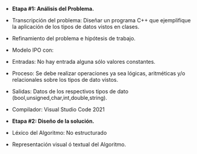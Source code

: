 - __Etapa #1: Análisis del Problema.__
- Transcripción del problema: Diseñar un programa C++ que ejemplifique la aplicación de los tipos de datos
vistos en clases.
- Refinamiento del problema e hipótesis de trabajo.
- Modelo IPO con:
- Entradas: No hay entrada alguna sólo valores constantes.
- Proceso: Se debe realizar operaciones ya sea lógicas, aritméticas y/o relacionales sobre los tipos de dato vistos.
- Salidas: Datos de los respectivos tipos de dato (bool,unsigned,char,int,double,string).
- Compilador: Visual Studio Code 2021

- __Etapa #2: Diseño de la solución.__ 
- Léxico del Algoritmo: No estructurado
- Representación visual ó textual del Algoritmo.